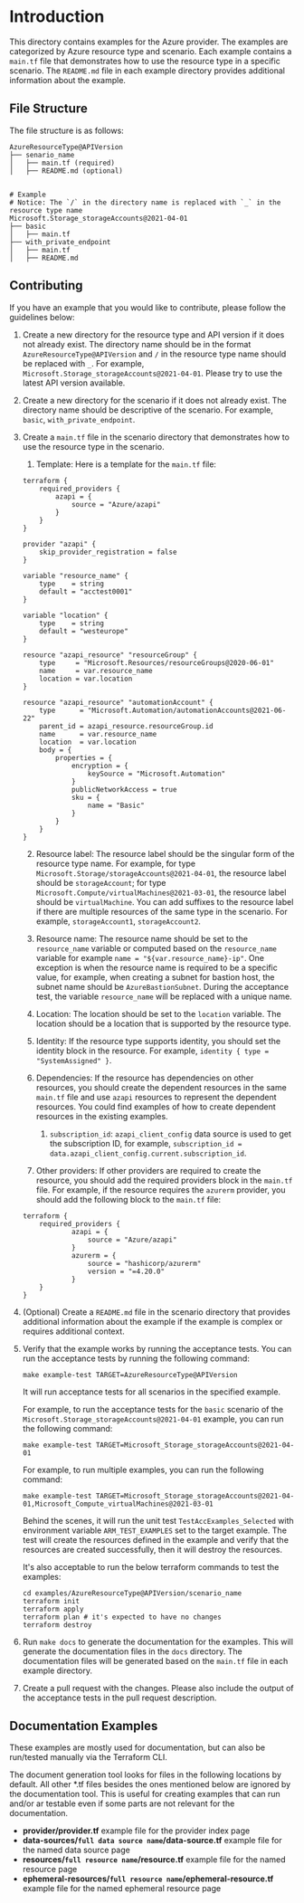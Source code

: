 # Introduction

This directory contains examples for the Azure provider. The examples are categorized by Azure resource type and scenario. Each example contains a `main.tf` file that demonstrates how to use the resource type in a specific scenario. The `README.md` file in each example directory provides additional information about the example.


## File Structure

The file structure is as follows:

```
AzureResourceType@APIVersion
├── senario_name
│   ├── main.tf (required)
│   ├── README.md (optional)


# Example
# Notice: The `/` in the directory name is replaced with `_` in the resource type name
Microsoft.Storage_storageAccounts@2021-04-01
├── basic
│   ├── main.tf
├── with_private_endpoint
│   ├── main.tf
│   ├── README.md
```


## Contributing

If you have an example that you would like to contribute, please follow the guidelines below:

1. Create a new directory for the resource type and API version if it does not already exist. The directory name should be in the format `AzureResourceType@APIVersion` and `/` in the resource type name should be replaced with `_`. For example, `Microsoft.Storage_storageAccounts@2021-04-01`. Please try to use the latest API version available.

2. Create a new directory for the scenario if it does not already exist. The directory name should be descriptive of the scenario. For example, `basic`, `with_private_endpoint`.

3. Create a `main.tf` file in the scenario directory that demonstrates how to use the resource type in the scenario.

    1. Template: Here is a template for the `main.tf` file:

    ```hcl
    terraform {
        required_providers {
            azapi = {
                source = "Azure/azapi"
            }
        }
    }

    provider "azapi" {
        skip_provider_registration = false
    }

    variable "resource_name" {
        type    = string
        default = "acctest0001"
    }

    variable "location" {
        type    = string
        default = "westeurope"
    }

    resource "azapi_resource" "resourceGroup" {
        type     = "Microsoft.Resources/resourceGroups@2020-06-01"
        name     = var.resource_name
        location = var.location
    }

    resource "azapi_resource" "automationAccount" {
        type      = "Microsoft.Automation/automationAccounts@2021-06-22"
        parent_id = azapi_resource.resourceGroup.id
        name      = var.resource_name
        location  = var.location
        body = {
            properties = {
                encryption = {
                    keySource = "Microsoft.Automation"
                }
                publicNetworkAccess = true
                sku = {
                    name = "Basic"
                }
            }
        }
    }

    ```

    2. Resource label: The resource label should be the singular form of the resource type name. For example, for type `Microsoft.Storage/storageAccounts@2021-04-01`, the resource label should be `storageAccount`; for type `Microsoft.Compute/virtualMachines@2021-03-01`, the resource label should be `virtualMachine`. You can add suffixes to the resource label if there are multiple resources of the same type in the scenario. For example, `storageAccount1`, `storageAccount2`.

    3. Resource name: The resource name should be set to the `resource_name` variable or computed based on the `resource_name` variable for example `name = "${var.resource_name}-ip"`. One exception is when the resource name is required to be a specific value, for example, when creating a subnet for bastion host, the subnet name should be `AzureBastionSubnet`. During the acceptance test, the variable `resource_name` will be replaced with a unique name.

    4. Location: The location should be set to the `location` variable. The location should be a location that is supported by the resource type.

    5. Identity: If the resource type supports identity, you should set the identity block in the resource. For example, `identity { type = "SystemAssigned" }`.

    6. Dependencies: If the resource has dependencies on other resources, you should create the dependent resources in the same `main.tf` file and use `azapi` resources to represent the dependent resources. You could find examples of how to create dependent resources in the existing examples.
        1. `subscription_id`: `azapi_client_config` data source is used to get the subscription ID, for example, `subscription_id = data.azapi_client_config.current.subscription_id`.

    5. Other providers: If other providers are required to create the resource, you should add the required providers block in the `main.tf` file. For example, if the resource requires the `azurerm` provider, you should add the following block to the `main.tf` file:

    ```hcl
    terraform {
        required_providers {
                azapi = {
                    source = "Azure/azapi"  
                }
                azurerm = {
                    source = "hashicorp/azurerm"
                    version = "=4.20.0"
                }
        }
    }
    ```


4. (Optional) Create a `README.md` file in the scenario directory that provides additional information about the example if the example is complex or requires additional context.

5. Verify that the example works by running the acceptance tests. You can run the acceptance tests by running the following command:

    ```shell
    make example-test TARGET=AzureResourceType@APIVersion
    ```

    It will run acceptance tests for all scenarios in the specified example. 

    For example, to run the acceptance tests for the `basic` scenario of the `Microsoft.Storage_storageAccounts@2021-04-01` example, you can run the following command:

    ```shell
    make example-test TARGET=Microsoft_Storage_storageAccounts@2021-04-01
    ```

    For example, to run multiple examples, you can run the following command:

    ```shell
    make example-test TARGET=Microsoft_Storage_storageAccounts@2021-04-01,Microsoft_Compute_virtualMachines@2021-03-01
    ```

    Behind the scenes, it will run the unit test `TestAccExamples_Selected` with environment variable `ARM_TEST_EXAMPLES` set to the target example. The test will create the resources defined in the example and verify that the resources are created successfully, then it will destroy the resources.
    
    It's also acceptable to run the below terraform commands to test the examples:

    ```shell
    cd examples/AzureResourceType@APIVersion/scenario_name
    terraform init
    terraform apply
    terraform plan # it's expected to have no changes
    terraform destroy
    ```

6. Run `make docs` to generate the documentation for the examples. This will generate the documentation files in the `docs` directory. The documentation files will be generated based on the `main.tf` file in each example directory. 

7. Create a pull request with the changes. Please also include the output of the acceptance tests in the pull request description.


## Documentation Examples 

These examples are mostly used for documentation, but can also be run/tested manually via the Terraform CLI.

The document generation tool looks for files in the following locations by default. All other *.tf files besides the ones mentioned below are ignored by the documentation tool. This is useful for creating examples that can run and/or ar testable even if some parts are not relevant for the documentation.

* **provider/provider.tf** example file for the provider index page
* **data-sources/`full data source name`/data-source.tf** example file for the named data source page
* **resources/`full resource name`/resource.tf** example file for the named resource page
* **ephemeral-resources/`full resource name`/ephemeral-resource.tf** example file for the named ephemeral resource page

